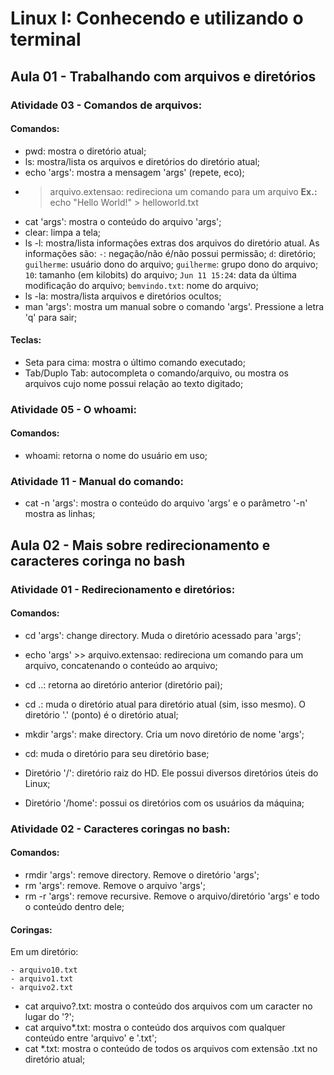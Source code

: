 # Linux I: Conhecendo e utilizando o terminal

## Aula 01 - Trabalhando com arquivos e diretórios

### Atividade 03 - Comandos de arquivos:

#### Comandos:

- pwd: mostra o diretório atual;
- ls: mostra/lista os arquivos e diretórios do diretório atual;
- echo 'args': mostra a mensagem 'args' (repete, eco);
- > arquivo.extensao: redireciona um comando para um arquivo
**Ex.:** echo "Hello World!" > helloworld.txt
- cat 'args': mostra o conteúdo do arquivo 'args';
- clear: limpa a tela;
- ls -l: mostra/lista informações extras dos arquivos do diretório atual. As informações são:
`-`: negação/não é/não possui permissão;
`d`: diretório;
`guilherme`: usuário dono do arquivo;
`guilherme`: grupo dono do arquivo;
`10`: tamanho (em kilobits) do arquivo;
`Jun 11 15:24`: data da última modificação do arquivo;
`bemvindo.txt`: nome do arquivo;
- ls -la: mostra/lista arquivos e diretórios ocultos;
- man 'args': mostra um manual sobre o comando 'args'. Pressione a letra 'q' para sair;

#### Teclas:

- Seta para cima: mostra o último comando executado;
- Tab/Duplo Tab: autocompleta o comando/arquivo, ou mostra os arquivos cujo nome possui relação ao texto digitado;

### Atividade 05 - O whoami:

#### Comandos:

- whoami: retorna o nome do usuário em uso;

### Atividade 11 - Manual do comando:

- cat -n 'args': mostra o conteúdo do arquivo 'args' e o parâmetro '-n' mostra as linhas;


## Aula 02 - Mais sobre redirecionamento e caracteres coringa no bash

### Atividade 01 - Redirecionamento e diretórios:

#### Comandos:

- cd 'args': change directory. Muda o diretório acessado para 'args';
- echo 'args' >> arquivo.extensao: redireciona um comando para um arquivo, concatenando o conteúdo ao arquivo;
- cd ..: retorna ao diretório anterior (diretório pai);
- cd .: muda o diretório atual para diretório atual (sim, isso mesmo). O diretório '.' (ponto) é o diretório atual;
- mkdir 'args': make directory. Cria um novo diretório de nome 'args';
- cd: muda o diretório para seu diretório base;

- Diretório '/': diretório raiz do HD. Ele possui diversos diretórios úteis do Linux;
- Diretório '/home': possui os diretórios com os usuários da máquina;

### Atividade 02 - Caracteres coringas no bash:

#### Comandos:

- rmdir 'args': remove directory. Remove o diretório 'args';
- rm 'args': remove. Remove o arquivo 'args';
- rm -r 'args': remove recursive. Remove o arquivo/diretório 'args' e todo o conteúdo dentro dele;

#### Coringas:

Em um diretório:
```
- arquivo10.txt
- arquivo1.txt
- arquivo2.txt
```
- cat arquivo?.txt: mostra o conteúdo dos arquivos com um caracter no lugar do '?';
- cat arquivo*.txt: mostra o conteúdo dos arquivos com qualquer conteúdo entre 'arquivo' e '.txt';
- cat *.txt: mostra o conteúdo de todos os arquivos com extensão .txt no diretório atual;
